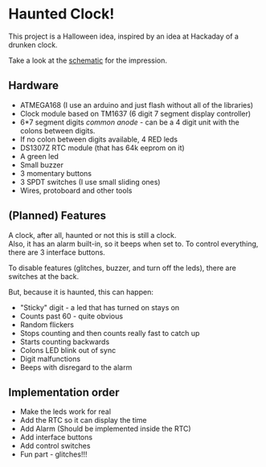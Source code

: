# Haunted Clock!

This project is a Halloween idea, inspired by an idea at Hackaday of a drunken clock.

Take a look at the [schematic](doc/v0.1.pdf) for the impression.


## Hardware

* ATMEGA168 (I use an arduino and just flash without all of the libraries)
* Clock module based on TM1637 (6 digit 7 segment display controller)
* 6*7 segment digits _common anode_ - can be a 4 digit unit with the colons between digits.
* If no colon between digits available, 4 RED leds
* DS1307Z RTC module (that has 64k eeprom on it)
* A green led
* Small buzzer
* 3 momentary buttons
* 3 SPDT switches (I use small sliding ones)
* Wires, protoboard and other tools


## (Planned) Features

A clock, after all, haunted or not this is still a clock.  
Also, it has an alarm built-in, so it beeps when set to.
To control everything, there are 3 interface buttons.

To disable features (glitches, buzzer, and turn off the leds), there are switches at the back.

But, because it is haunted, this can happen:

*	"Sticky" digit - a led that has turned on stays on
*	Counts past 60 - quite obvious
*	Random flickers
*	Stops counting and then counts really fast to catch up
*	Starts counting backwards
*	Colons LED blink out of sync
*	Digit malfunctions
*	Beeps with disregard to the alarm


## Implementation order

* Make the leds work for real
* Add the RTC so it can display the time
* Add Alarm (Should be implemented inside the RTC)
* Add interface buttons
* Add control switches
* Fun part - glitches!!!